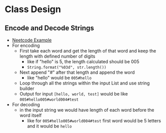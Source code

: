# Class Design

## Encode and Decode Strings
- [Neetcode Example](https://neetcode.io/problems/string-encode-and-decode)
- For encoding
  - First take each word and get the length of that word and keep the length with defined number of digits
    - like if "hello" is 5, the length calculated should be 005
    - `String.format("%03d", str.length())`
  - Next append "#" after that length and append the word
    - like "hello" would be `005#hello` 
  - Loop through all the strings within the input List<String> and use string builder
  - Output for input `[hello, world, test]` would be like `005#hello005#world004#test`
- For decoding
  - in the input string we would have length of each word before the word itself
    - like for `005#hello005#world004#test` first word would be 5 letters and it would be `hello`
